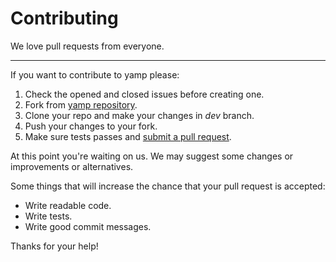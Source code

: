 # Contributing

We love pull requests from everyone.

---

If you want to contribute to yamp please:  
1. Check the opened and closed issues before creating one.
2. Fork from [yamp repository](https://github.com/angrykoala/yamp/).
3. Clone your repo and make your changes in _dev_ branch.
4. Push your changes to your fork.
5. Make sure tests passes and [submit a pull request][pr].

[pr]: https://github.com/angrykoala/yamp/compare/

At this point you're waiting on us. We may suggest some changes or improvements
or alternatives.

Some things that will increase the chance that your pull request is accepted:

* Write readable code.
* Write tests.
* Write good commit messages.

Thanks for your help!
